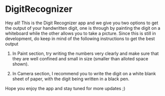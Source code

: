 # DigitRecognizer
Hey all! This is the Digit Recognizer app and we give you two options to get the output of your handwritten digit, one is through
by painting the digit on a whiteboard while the other allows you to take a picture. Since this is still in development, do keep in 
mind of the following instructions to get the best output

1) In Paint section, try writing the numbers very clearly and make sure that they are well confined and small in size (smaller 
than alloted space shown).

2) In Camera section, I recommend you to write the digit on a white blank sheet of paper, with the digit being written in a black pen.

Hope you enjoy the app and stay tuned for more updates ;)
